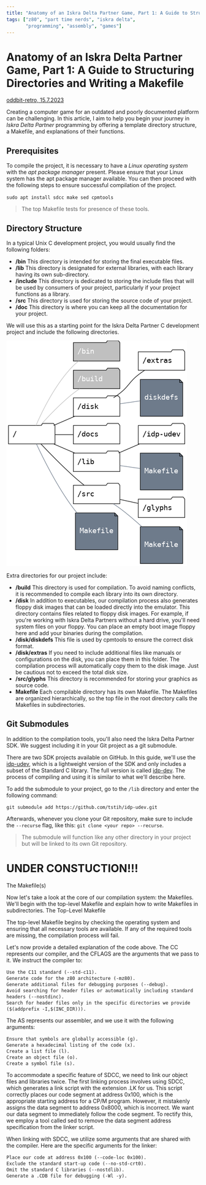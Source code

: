 ```yaml
---
title: "Anatomy of an Iskra Delta Partner Game, Part 1: A Guide to Structuring Directories and Writing a Makefile"
tags: ["z80", "part time nerds", "iskra delta",
       "programming", "assembly", "games"]
---
```


# Anatomy of an Iskra Delta Partner Game, Part 1: A Guide to Structuring Directories and Writing a Makefile

[oddbit-retro, 15.7.2023](https://oddbit-retro.org)

Creating a computer game for an outdated and poorly documented platform can be challenging. In this article, I aim to help you begin your journey in *Iskra Delta Partner* programming by offering a template directory structure, a Makefile, and explanations of their functions.

## Prerequisites
To compile the project, it is necessary to have a *Linux operating system* with the *apt package manager* present. Please ensure that your Linux system has the apt package manager available. You can then proceed with the following steps to ensure successful compilation of the project.

`sudo apt install sdcc make sed cpmtools`

 > The top Makefile tests for presence of these tools.

 ## Directory Structure
In a typical Unix C development project, you would usually find the following folders:

 - **/bin** This directory is intended for storing the final executable files.
 - **/lib** This directory is designated for external libraries, with each library having its own sub-directory.
 - **/include** This directory is dedicated to storing the include files that will be  used by consumers of your project, particularly if your project  functions as a library.
 - **/src** This directory is used for storing the source code of your project.
 - **/doc** This directory is where you can keep all the documentation for your project.

We will use this as a starting point for the Iskra Delta Partner C development project and include the following directories.

![standard-directory-structure](img/make-directory.png)

Extra directories for our project include:

 - **/build** This directory is used for compilation. To avoid naming conflicts, it is recommended to compile each library into its own directory.
 - **/disk** In addition to executables, our compilation process also generates floppy disk images that can be loaded directly into the emulator. This directory contains files related to floppy disk images. For example, if you're working with Iskra Delta Partners without a hard drive, you'll need system files on your floppy. You can place an empty boot image floppy here and add your binaries during the compilation.
 - **/disk/diskdefs** This file is used by cpmtools to ensure the correct disk format.
 - **/disk/extras** If you need to include additional files like manuals or configurations on the disk, you can place them in this folder. The compilation process will automatically copy them to the disk image. Just be cautious not to exceed the total disk size.
 - **/src/glyphs** This directory is recommended for storing your graphics as source code.
 - **Makefile** Each compilable directory has its own Makefile. The Makefiles are organized hierarchically, so the top file in the root directory calls the Makefiles in subdirectories.

 ## Git Submodules

In addition to the compilation tools, you'll also need the Iskra Delta Partner SDK. We suggest including it in your Git project as a git submodule.

There are two SDK projects available on GitHub. In this guide, we'll use the [idp-udev](https://github.com/tstih/idp-udev), which is a lightweight version of the SDK and only includes a subset of the Standard C library. The full version is called [idp-dev](https://github.com/tstih/idp-dev). The process of compiling and using it is similar to what we'll describe here.

To add the submodule to your project, go to the `/lib` directory and enter the following command:

~~~
git submodule add https://github.com/tstih/idp-udev.git
~~~

Afterwards, whenever you clone your Git repository, make sure to include the `--recurse` flag, like this: `git clone <your repo> --recurse`.

 > The submodule will function like any other directory in your project but will be linked to its own Git repository.

 




 # UNDER CONSTUCTION!!!


The Makefile(s)

Now let's take a look at the core of our compilation system: the Makefiles. We'll begin with the top-level Makefile and explain how to write Makefiles in subdirectories.
The Top-Level Makefile

The top-level Makefile begins by checking the operating system and ensuring that all necessary tools are available. If any of the required tools are missing, the compilation process will fail.




 Let's now provide a detailed explanation of the code above. The CC represents our compiler, and the CFLAGS are the arguments that we pass to it. We instruct the compiler to:

    Use the C11 standard (--std-c11).
    Generate code for the z80 architecture (-mz80).
    Generate additional files for debugging purposes (--debug).
    Avoid searching for header files or automatically including standard headers (--nostdinc).
    Search for header files only in the specific directories we provide ($(addprefix -I,$(INC_DIR))).

The AS represents our assembler, and we use it with the following arguments:

    Ensure that symbols are globally accessible (g).
    Generate a hexadecimal listing of the code (x).
    Create a list file (l).
    Create an object file (o).
    Create a symbol file (s).

To accommodate a specific feature of SDCC, we need to link our object files and libraries twice. The first linking process involves using SDCC, which generates a link script with the extension .LK for us. This script correctly places our code segment at address 0x100, which is the appropriate starting address for a CP/M program. However, it mistakenly assigns the data segment to address 0x8000, which is incorrect. We want our data segment to immediately follow the code segment. To rectify this, we employ a tool called sed to remove the data segment address specification from the linker script.

When linking with SDCC, we utilize some arguments that are shared with the compiler. Here are the specific arguments for the linker:

    Place our code at address 0x100 (--code-loc 0x100).
    Exclude the standard start-up code (--no-std-crt0).
    Omit the standard C libraries (--nostdlib).
    Generate a .CDB file for debugging (-Wl -y).